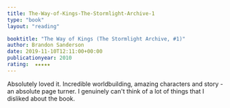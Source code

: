 ```yaml
---
title: The-Way-of-Kings-The-Stormlight-Archive-1
type: "book"
layout: "reading"

booktitle: "The Way of Kings (The Stormlight Archive, #1)"
author: Brandon Sanderson
date: 2019-11-10T12:11:00+00:00
publicationyear: 2010
rating:  ★★★★★
---
```


Absolutely loved it. Incredible worldbuilding, amazing characters and story - an absolute page turner. I genuinely can't think of a lot of things that I disliked about the book.
